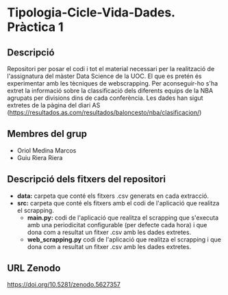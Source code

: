 # Tipologia-Cicle-Vida-Dades. Pràctica 1
## Descripció
Repositori per posar el codi i tot el material necessari per la realització de l'assignatura del màster Data Science de la UOC. El que es pretén és experimentar amb les tècniques de webscrapping. Per aconseguir-ho s'ha extret la informació sobre la classificació dels diferents equips de la NBA agrupats per divisions dins de cada conferència. Les dades han sigut extretes de la pàgina del diari AS (https://resultados.as.com/resultados/baloncesto/nba/clasificacion/)

## Membres del grup
* Oriol Medina Marcos
* Guiu Riera Riera

## Descripció dels fitxers del repositori
* **data:** carpeta que conté els fitxers .csv generats en cada extracció.
* **src:** carpeta que conté els fitxers amb el codi de l'aplicació que realitza el scrapping.
  * **main.py:** codi de l'aplicació que realitza el scrapping que s'executa amb una periodicitat configurable (per defecte cada hora) i que dona com a resultat un fitxer .csv amb les dades extretes.
  * **web_scrapping.py** codi de l'aplicació que realitza el scrapping i que dona com a resultat un fitxer .csv amb les dades extretes.

## URL Zenodo
https://doi.org/10.5281/zenodo.5627357
